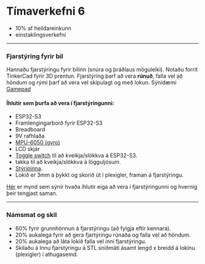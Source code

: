 # Tímaverkefni 6

- 10% af heildareinkunn
- einstaklingsverkefni

---

### Fjarstýring fyrir bíl 
Hannaðu fjarstýringu fyrir bílinn (snúra og þráðlaus möguleiki). Notaðu forrit TinkerCad fyrir 3D prentun. Fjarstýring þarf að vera **rúnuð**, falla vel að höndum og rými þarf að vera vel skipulagt og með lokun. Sýnidæmi [Gamepad](https://www.youtube.com/watch?v=JCrsFxdJXu8)
<!-- [Nunchuck](https://en.wikipedia.org/wiki/Wii_Remote#Nunchuk) -->

#### Íhlutir sem þurfa að vera í fjarstýringunni:
- ESP32-S3
- Framlengingarborð fyrir ESP32-S3
- Breadboard
- 9V rafhlaða
- [MPU-6050 (gyro)](https://lastminuteengineers.com/mpu6050-accel-gyro-arduino-tutorial/)
- LCD skjár
- [Toggle switch](https://ae01.alicdn.com/kf/HTB1m0C1SXXXXXcGXpXXq6xXFXXXc/JOYING-LIANG-SS-12F30-Black-Small-Toggle-Switch-Toy-Switches.jpg) til að kveikja/slökkva á ESP32-S3.
- takka til að kveikja/slökkva á lögguljósum.
- [Stýripinna](https://lastminuteengineers.com/joystick-interfacing-arduino-processing/).
- Lokið er 3mm á þykkt og skorið út í plexigler, framan á fjarstýringu.

[Hér](https://github.com/VESM2VT/ESP32/blob/main/myndir/fjarstyring_v24_draft.png) er mynd sem sýnir hvaða íhlutir eiga að vera í fjarstýringunni og hvernig þeir tengjast saman. 

<!--  [MPU-6050 (gyro)](https://lastminuteengineers.com/mpu6050-accel-gyro-arduino-tutorial/) -->
<!-- Toggle switch](https://www.switchelectronics.co.uk/on-off-spst-toggle-switch-250v-ac-15a) -->

---

### Námsmat og skil
- 60% fyrir grunnhönnun á fjarstýringu (að fylgja eftir kennara).
- 20% aukalega fyrir að gera fjartýringu rúnaða og falla vel að höndum.
- 20% aukalega að láta lokið falla vel inní fjarstýringu.  
- Skilaðu á Innu fjarstýringu á STL sniðmáti ásamt lengd x breidd á lokinu (plexigler) í athugasemd.
